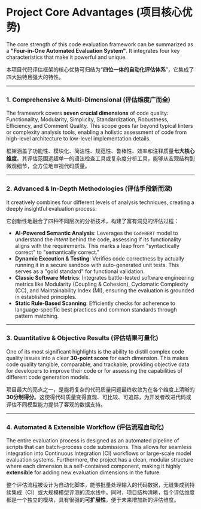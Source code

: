 # Project Core Advantages (项目核心优势)

The core strength of this code evaluation framework can be summarized as a **"Four-in-One Automated Evaluation System"**. It integrates four key characteristics that make it powerful and unique.

本项目代码评估框架的核心优势可归结为“**四位一体的自动化评估体系**”，它集成了四大独特且强大的特性。

---

### 1. Comprehensive & Multi-Dimensional (评估维度广而全)

The framework covers **seven crucial dimensions** of code quality: Functionality, Modularity, Simplicity, Standardization, Robustness, Efficiency, and Comment Quality. This scope goes far beyond typical linters or complexity analysis tools, enabling a holistic assessment of code from high-level architecture to low-level implementation details.

框架涵盖了功能性、模块化、简洁性、规范性、鲁棒性、效率和注释质量**七大核心维度**。其评估范围远超单一的语法检查工具或复杂度分析工具，能够从宏观结构到微观细节，全方位地审视代码质量。

---

### 2. Advanced & In-Depth Methodologies (评估手段新而深)

It creatively combines four different levels of analysis techniques, creating a deeply insightful evaluation process:

它创新性地融合了四种不同层次的分析技术，构建了富有洞见的评估过程：

*   **AI-Powered Semantic Analysis**: Leverages the `CodeBERT` model to understand the *intent* behind the code, assessing if its functionality aligns with the requirements. This marks a leap from "syntactically correct" to "semantically correct."
*   **Dynamic Execution & Testing**: Verifies code correctness by actually running it in a secure sandbox with auto-generated unit tests. This serves as a "gold standard" for functional validation.
*   **Classic Software Metrics**: Integrates battle-tested software engineering metrics like Modularity (Coupling & Cohesion), Cyclomatic Complexity (CC), and Maintainability Index (MI), ensuring the evaluation is grounded in established principles.
*   **Static Rule-Based Scanning**: Efficiently checks for adherence to language-specific best practices and common standards through pattern matching.

---

### 3. Quantitative & Objective Results (评估结果可量化)

One of its most significant highlights is the ability to distill complex code quality issues into a clear **30-point score** for each dimension. This makes code quality tangible, comparable, and trackable, providing objective data for developers to improve their code or for assessing the capabilities of different code generation models.

项目最大的亮点之一，是能将复杂的代码质量问题最终收敛为在各个维度上清晰的**30分制得分**。这使得代码质量变得直观、可比较、可追踪，为开发者改进代码或评估不同模型能力提供了客观的数据支持。

---

### 4. Automated & Extensible Workflow (评估流程自动化)

The entire evaluation process is designed as an automated pipeline of scripts that can batch-process code submissions. This allows for seamless integration into Continuous Integration (CI) workflows or large-scale model evaluation systems. Furthermore, the project has a clean, modular structure where each dimension is a self-contained component, making it highly **extensible** for adding new evaluation dimensions in the future.

整个评估流程被设计为自动化脚本，能够批量处理输入的代码数据，无缝集成到持续集成（CI）或大规模模型评测的流水线中。同时，项目结构清晰，每个评估维度都是一个独立的模块，具有很强的**可扩展性**，便于未来增加新的评估维度。 